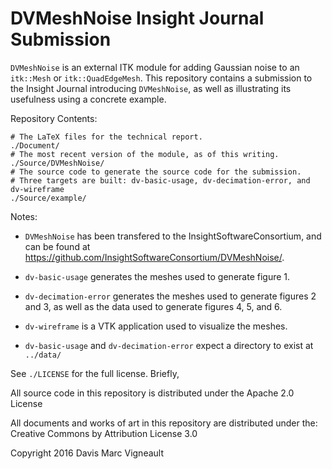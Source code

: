 # DVMeshNoise Insight Journal Submission

`DVMeshNoise` is an external ITK module for adding
Gaussian noise to an `itk::Mesh` or `itk::QuadEdgeMesh`.
This repository contains a submission to the Insight
Journal introducing `DVMeshNoise`, as well as illustrating
its usefulness using a concrete example.

Repository Contents:

```
# The LaTeX files for the technical report.
./Document/ 
# The most recent version of the module, as of this writing.
./Source/DVMeshNoise/
# The source code to generate the source code for the submission.
# Three targets are built: dv-basic-usage, dv-decimation-error, and dv-wireframe
./Source/example/
```

Notes:

- `DVMeshNoise` has been transfered to the InsightSoftwareConsortium, and can be found at https://github.com/InsightSoftwareConsortium/DVMeshNoise/.

- `dv-basic-usage` generates the meshes used to generate figure 1.
- `dv-decimation-error` generates the meshes used to generate figures 2 and 3, as well as the data used to generate figures 4, 5, and 6.
- `dv-wireframe` is a VTK application used to visualize the meshes.
- `dv-basic-usage` and `dv-decimation-error` expect a directory to exist at `../data/`

See `./LICENSE` for the full license.  Briefly,

All source code in this repository is distributed
under the Apache 2.0 License

All documents and works of art in this repository
are distributed under the:
Creative Commons by Attribution License 3.0

Copyright 2016 Davis Marc Vigneault

